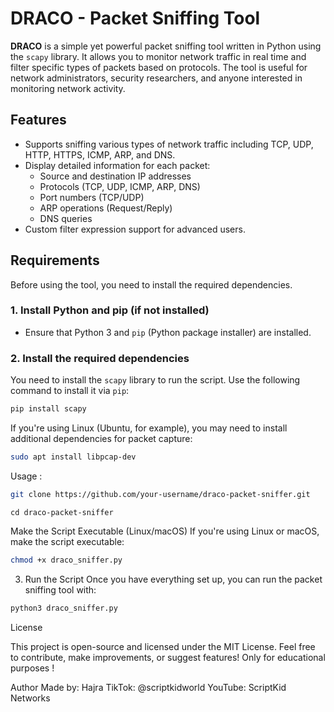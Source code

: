 # DRACO - Packet Sniffing Tool

**DRACO** is a simple yet powerful packet sniffing tool written in Python using the `scapy` library. It allows you to monitor network traffic in real time and filter specific types of packets based on protocols. The tool is useful for network administrators, security researchers, and anyone interested in monitoring network activity.

## Features

- Supports sniffing various types of network traffic including TCP, UDP, HTTP, HTTPS, ICMP, ARP, and DNS.
- Display detailed information for each packet:
  - Source and destination IP addresses
  - Protocols (TCP, UDP, ICMP, ARP, DNS)
  - Port numbers (TCP/UDP)
  - ARP operations (Request/Reply)
  - DNS queries
- Custom filter expression support for advanced users.

## Requirements

Before using the tool, you need to install the required dependencies.

### 1. Install Python and pip (if not installed)
- Ensure that Python 3 and `pip` (Python package installer) are installed.

### 2. Install the required dependencies
You need to install the `scapy` library to run the script. Use the following command to install it via `pip`:

```bash
pip install scapy
```


If you're using Linux (Ubuntu, for example), you may need to install additional dependencies for packet capture:

```bash 
sudo apt install libpcap-dev
```

Usage :

```bash
git clone https://github.com/your-username/draco-packet-sniffer.git
```
```
cd draco-packet-sniffer
```


Make the Script Executable (Linux/macOS)
If you're using Linux or macOS, make the script executable:

```bash 
chmod +x draco_sniffer.py
```


3. Run the Script
Once you have everything set up, you can run the packet sniffing tool with:

```bash 
python3 draco_sniffer.py
```

License

This project is open-source and licensed under the MIT License. Feel free to contribute, make improvements, or suggest features!
Only for educational purposes !

Author
Made by: Hajra
TikTok: @scriptkidworld
YouTube: ScriptKid Networks
